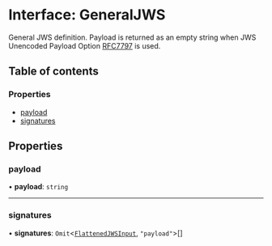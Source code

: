 # Interface: GeneralJWS

General JWS definition. Payload is returned as an empty
string when JWS Unencoded Payload Option
[RFC7797](https://tools.ietf.org/html/rfc7797) is used.

## Table of contents

### Properties

- [payload](types.GeneralJWS.md#payload)
- [signatures](types.GeneralJWS.md#signatures)

## Properties

### payload

• **payload**: `string`

___

### signatures

• **signatures**: `Omit`<[`FlattenedJWSInput`](types.FlattenedJWSInput.md), ``"payload"``\>[]

